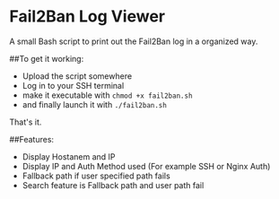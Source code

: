 # Fail2Ban Log Viewer

A small Bash script to print out the Fail2Ban log in a organized way.

##To get it working:

- Upload the script somewhere
- Log in to your SSH terminal
- make it executable with 
  `chmod +x fail2ban.sh`
- and finally launch it with
  `./fail2ban.sh`
  
That's it.

##Features:

- Display Hostanem and IP
- Display IP and Auth Method used (For example SSH or Nginx Auth)
- Fallback path if user specified path fails
- Search feature is Fallback path and user path fail

